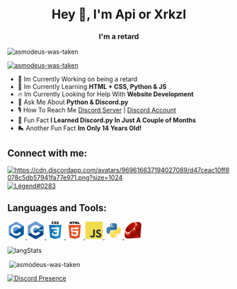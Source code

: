 <h1 align="center">Hey 👋, I'm Api or Xrkzl</h1>
<h3 align="center">I'm a retard</h3>

<p align="left"> <img src="https://komarev.com/ghpvc/?username=api-was-taken&label=Profile%20views&color=0e75b6&style=flat" alt="asmodeus-was-taken" /> </p>

<p align="left"> <a href="https://github.com/ryo-ma/github-profile-trophy"><img src="https://github-profile-trophy.vercel.app/?username=api-was-taken" alt="asmodeus-was-taken" /></a> </p>

- 🔭 Im Currently Working on being a retard
- 📌 Im Currently Learning **HTML + CSS, Python & JS**
- 🔥 Im Currently Looking for Help With **Website Development**
- 🙋 Ask Me About **Python & Discord.py**
- 🎙 How To Reach Me [Discord Server](http://discord.apilol.xyz) | [Discord Account](https://discord.com/users/755155481458114630)
- 🎢 Fun Fact **I Learned Discord.py In Just A Couple of Months**
- 🛼 Another Fun Fact **Im Only 14 Years Old!**

<h2 align="left">Connect with me:</h2>
<p align="left">
<a href="http://ez.apilol.xyz" target="_blank"><img align="center" src="https://cdn.discordapp.com/avatars/969616637194027089/d47ceac10ff8078c5db57941fa77e971.png?size=1024" alt="https://cdn.discordapp.com/avatars/969616637194027089/d47ceac10ff8078c5db57941fa77e971.png?size=1024" height="30" width="30" /></a>
<a href="http://discord.apilol.xyz" target="_blank"><img align="center" src="https://raw.githubusercontent.com/rahuldkjain/github-profile-readme-generator/master/src/images/icons/Social/discord.svg" alt="Lëgend#0283" height="30" width="40" /></a>
</p>

<h2 align="left">Languages and Tools:</h2>
<p align="left"> <a href="https://www.cprogramming.com/" target="_blank" rel="noreferrer"> <img src="https://raw.githubusercontent.com/devicons/devicon/master/icons/c/c-original.svg" alt="c" width="40" height="40"/> </a> <a href="https://www.w3schools.com/cpp/" target="_blank" rel="noreferrer"> <img src="https://raw.githubusercontent.com/devicons/devicon/master/icons/cplusplus/cplusplus-original.svg" alt="cplusplus" width="40" height="40"/> </a> <a href="https://www.w3schools.com/css/" target="_blank" rel="noreferrer"> <img src="https://raw.githubusercontent.com/devicons/devicon/master/icons/css3/css3-original-wordmark.svg" alt="css3" width="40" height="40"/> </a> <a href="https://www.w3.org/html/" target="_blank" rel="noreferrer"> <img src="https://raw.githubusercontent.com/devicons/devicon/master/icons/html5/html5-original-wordmark.svg" alt="html5" width="40" height="40"/> </a> <a href="https://developer.mozilla.org/en-US/docs/Web/JavaScript" target="_blank" rel="noreferrer"> <img src="https://raw.githubusercontent.com/devicons/devicon/master/icons/javascript/javascript-original.svg" alt="javascript" width="40" height="40"/> </a> <a href="https://www.python.org" target="_blank" rel="noreferrer"> <img src="https://raw.githubusercontent.com/devicons/devicon/master/icons/python/python-original.svg" alt="python" width="40" height="40"/> </a> <a href="https://www.ruby-lang.org/en/" target="_blank" rel="noreferrer"> <img src="https://raw.githubusercontent.com/devicons/devicon/master/icons/ruby/ruby-original.svg" alt="ruby" width="40" height="40"/> </a> </p>

![langStats](https://github-readme-stats.vercel.app/api/top-langs/?username=api-was-taken&theme=radical&border_radius=30px)

<p>&nbsp;<img align="center" src="https://github-readme-stats.vercel.app/api?username=api-was-taken&show_icons=true&locale=en" alt="asmodeus-was-taken" /></p>

[![Discord Presence](https://lanyard.cnrad.dev/api/755155481458114630)](https://discord.com/users/755155481458114630)
